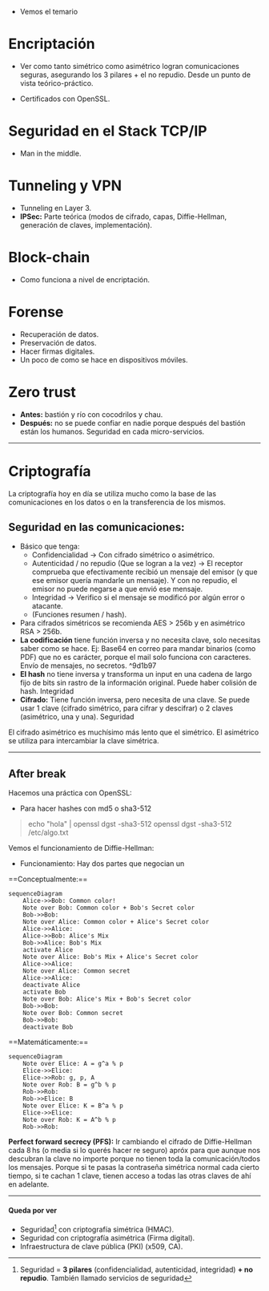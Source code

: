 - Vemos el temario

# Encriptación  
- Ver como tanto simétrico como asimétrico logran comunicaciones seguras, asegurando los 3 pilares + el no repudio. Desde un punto de vista teórico-práctico.

- Certificados con OpenSSL.

# Seguridad en el Stack TCP/IP  
- Man in the middle.

# Tunneling y VPN
- Tunneling en Layer 3.
- **IPSec:** Parte teórica (modos de cifrado, capas, Diffie-Hellman, generación de claves, implementación).

# Block-chain
- Como funciona a nivel de encriptación.

# Forense
- Recuperación de datos. 
- Preservación de datos. 
- Hacer firmas digitales. 
- Un poco de como se hace en dispositivos móviles. 


# Zero trust
- **Antes:** bastión y río con cocodrilos y chau.  
- **Después:** no se puede confiar en nadie porque después del bastión están los humanos. Seguridad en cada micro-servicios.

---
# Criptografía
La criptografía hoy en día se utiliza mucho como la base de las comunicaciones en los datos o en la transferencia de los mismos.

## Seguridad en las comunicaciones: 
- Básico que tenga:
	- Confidencialidad -> Con cifrado simétrico o asimétrico.
	- Autenticidad / no repudio (Que se logran a la vez) -> El receptor comprueba que efectivamente recibió un mensaje del emisor (y que ese emisor quería mandarle un mensaje). Y con no repudio, el emisor no puede negarse a que envió ese mensaje.
	- Integridad -> Verifico si el mensaje se modificó por algún error o atacante.
	- (Funciones resumen / hash).
- Para cifrados simétricos se recomienda AES > 256b y en asimétrico RSA > 256b.
- **La codificación** tiene función inversa y no necesita clave, solo necesitas saber como se hace. Ej: Base64 en correo para mandar binarios (como PDF) que no es carácter, porque el mail solo funciona con caracteres. Envío de mensajes, no secretos. ^9d1b97
- **El hash** no tiene inversa y transforma un input en una cadena de largo fijo de bits sin rastro de la información original. Puede haber colisión de hash. Integridad
- **Cifrado:** Tiene función inversa, pero necesita de una clave. Se puede usar 1 clave (cifrado simétrico, para cifrar y descifrar) o 2 claves (asimétrico, una y una). Seguridad


El cifrado asimétrico es muchísimo más lento que el simétrico. El asimétrico se utiliza para intercambiar la clave simétrica.

---
## After break

Hacemos una práctica con OpenSSL:
- Para hacer hashes con md5 o sha3-512

> echo "hola" | openssl dgst -sha3-512
> openssl dgst -sha3-512 /etc/algo.txt


Vemos el funcionamiento de Diffie-Hellman:
- Funcionamiento:
Hay dos partes que negocian un 

==Conceptualmente:==
~~~mermaid
sequenceDiagram
	Alice->>Bob: Common color!
	Note over Bob: Common color + Bob's Secret color
	Bob->>Bob: 
	Note over Alice: Common color + Alice's Secret color
	Alice->>Alice: 
	Alice->>Bob: Alice's Mix
	Bob->>Alice: Bob's Mix
	activate Alice
	Note over Alice: Bob's Mix + Alice's Secret color
	Alice->>Alice: 
	Note over Alice: Common secret
	Alice->>Alice: 
	deactivate Alice
	activate Bob
	Note over Bob: Alice's Mix + Bob's Secret color
	Bob->>Bob: 
	Note over Bob: Common secret
	Bob->>Bob: 
	deactivate Bob
~~~

==Matemáticamente:==
~~~mermaid
sequenceDiagram
	Note over Elice: A = g^a % p
	Elice->>Elice: 
	Elice->>Rob: g, p, A
	Note over Rob: B = g^b % p
	Rob->>Rob: 
	Rob->>Elice: B
	Note over Elice: K = B^a % p
	Elice->>Elice: 
	Note over Rob: K = A^b % p
	Rob->>Rob: 
~~~

**Perfect forward secrecy (PFS):** Ir cambiando el cifrado de Diffie-Hellman cada 8 hs (o media si lo querés hacer re seguro) apróx para que aunque nos descubran la clave no importe porque no tienen toda la comunicación/todos los mensajes. Porque si te pasas la contraseña simétrica normal cada cierto tiempo, si te cachan 1 clave, tienen acceso a todas las otras claves de ahí en adelante.

---
#### Queda por ver
- Seguridad[^1] con criptografía simétrica (HMAC).
- Seguridad con criptografía asimétrica (Firma digital).
- Infraestructura de clave pública (PKI) (x509, CA).

[^1]: Seguridad = **3 pilares** (confidencialidad, autenticidad, integridad) **+ no repudio**. También llamado servicios de seguridad